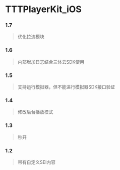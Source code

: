 # TTTPlayerKit_iOS

### 1.7
> 优化拉流模块

### 1.6
> 内部增加日志结合三体云SDK使用

### 1.5
> 支持运行模拟器，但不能进行模拟器SDK接口验证

### 1.4
> 修改后台播放模式

### 1.3
> 秒开

### 1.2
 > 带有自定义SEI内容

